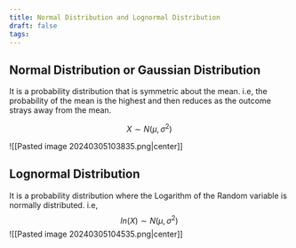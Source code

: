 ```yaml
---
title: Normal Distribution and Lognormal Distribution
draft: false
tags:
---
```

## Normal Distribution or Gaussian Distribution
It is a probability distribution that is symmetric about the mean. i.e, the probability of the mean is the highest and then reduces as the outcome strays away from the mean. 

$$
X \sim N(\mu, \sigma^2)
$$

![[Pasted image 20240305103835.png|center]]
## Lognormal Distribution
It is a probability distribution where the Logarithm of the Random variable is normally distributed. 
i.e, 
$$
ln(X)\sim N(\mu,\sigma^2)
$$
![[Pasted image 20240305104535.png|center]]

